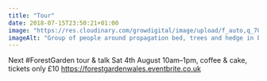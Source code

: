 ```yaml
---
title: "Tour"
date: 2018-07-15T23:50:21+01:00
image: "https://res.cloudinary.com/growdigital/image/upload/f_auto,q_70,w_736/v1544269991/tour-42324668894.jpg"
imageAlt: "Group of people around propagation bed, trees and hedge in background, polytunnel to the side"
---
```


Next #ForestGarden tour & talk Sat 4th August 10am–1pm, coffee & cake, tickets only £10 https://forestgardenwales.eventbrite.co.uk
